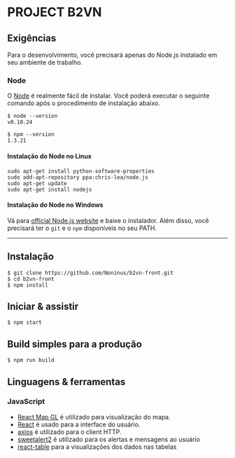 # PROJECT B2VN

## Exigências

Para o desenvolvimento, você precisará apenas do Node.js instalado em seu ambiente de trabalho.

### Node

O [Node](http://nodejs.org/) é realmente fácil de instalar.
Você poderá executar o seguinte comando após o procedimento de instalação abaixo.

    $ node --version
    v0.10.24

    $ npm --version
    1.3.21


#### Instalação do Node no Linux

    sudo apt-get install python-software-properties
    sudo add-apt-repository ppa:chris-lea/node.js
    sudo apt-get update
    sudo apt-get install nodejs

#### Instalação do Node no Windows

Vá para [official Node.js website](http://nodejs.org/) e baixe o instalador.
Além disso, você precisará ter o `git` e o `npm` disponíveis no seu PATH.

---

## Instalação

    $ git clone https://github.com/Noninus/b2vn-front.git
    $ cd b2vn-front
    $ npm install


## Iniciar & assistir

    $ npm start

## Build simples para a produção

    $ npm run build


## Linguagens & ferramentas

### JavaScript

- [React Map GL](https://uber.github.io/react-map-gl/) é utilizado para visualização do mapa.
- [React](http://facebook.github.io/react) é usado para a interface do usuário.
- [axios](https://github.com/axios/axios) é utilizado para o client HTTP.
- [sweetalert2](https://sweetalert2.github.io/) é utilizado para os alertas e mensagens ao usuário
- [react-table](https://www.npmjs.com/package/react-table) para a visualizações dos dados nas tabelas
